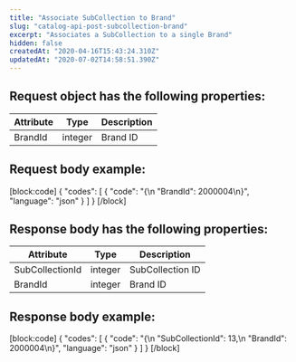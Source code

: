```yaml
---
title: "Associate SubCollection to Brand"
slug: "catalog-api-post-subcollection-brand"
excerpt: "Associates a SubCollection to a single Brand"
hidden: false
createdAt: "2020-04-16T15:43:24.310Z"
updatedAt: "2020-07-02T14:58:51.390Z"
---
```

## Request object has the following properties:

| Attribute | Type    | Description |
| --------- | ------- | ----------- |
| BrandId   | integer | Brand ID    |

## Request body example:
[block:code]
{
  "codes": [
    {
      "code": "{\n  \"BrandId\": 2000004\n}",
      "language": "json"
    }
  ]
}
[/block]
## Response body has the following properties:

| Attribute       | Type    | Description      |
| --------------- | ------- | ---------------- |
| SubCollectionId | integer | SubCollection ID |
| BrandId         | integer | Brand ID         |

## Response body example:
[block:code]
{
  "codes": [
    {
      "code": "{\n    \"SubCollectionId\": 13,\n    \"BrandId\": 2000004\n}",
      "language": "json"
    }
  ]
}
[/block]